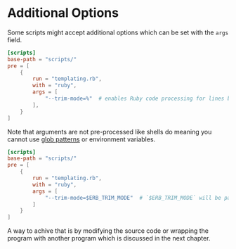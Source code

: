 # Additional Options

Some scripts might accept additional options which can be set with the `args`
field.

```toml
[scripts]
base-path = "scripts/"
pre = [
    {
        run = "templating.rb",
        with = "ruby",
        args = [
            "--trim-mode=%"  # enables Ruby code processing for lines beginning with `%`
        ],
    }
]
```

Note that arguments are not pre-processed like shells do meaning you cannot use
[glob patterns](https://en.wikipedia.org/wiki/Glob_(programming)) or environment
variables.

```toml
[scripts]
base-path = "scripts/"
pre = [
    {
        run = "templating.rb",
        with = "ruby",
        args = [
            "--trim-mode=$ERB_TRIM_MODE"  # `$ERB_TRIM_MODE` will be passed to the program as is
        ]
    }
]
```

A way to achive that is by modifying the source code or wrapping the program with
another program which is discussed in the next chapter.

